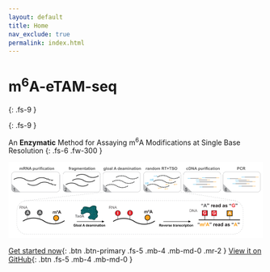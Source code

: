 ```yaml
---
layout: default
title: Home
nav_exclude: true
permalink: index.html
---
```


<!-- prettier-ignore-start -->
# m<sup>6</sup>A-eTAM-seq

{: .fs-9 }
<!-- prettier-ignore-end -->

{: .fs-9 }

An **Enzymatic** Method for Assaying m<sup>6</sup>A Modifications at Single Base Resolution
{: .fs-6 .fw-300 }

![diagram](./docs/diagram.svg)

[Get started now](Quick-Start){: .btn .btn-primary .fs-5 .mb-4 .mb-md-0 .mr-2 } [View it on GitHub](https://github.com/y9c/m6A-eTAMseq){: .btn .fs-5 .mb-4 .mb-md-0 }
